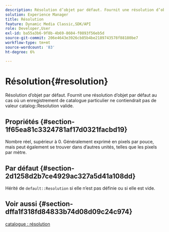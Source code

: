 ```yaml
---
description: Résolution d’objet par défaut. Fournit une résolution d’objet par défaut au cas où un enregistrement de catalogue particulier ne contiendrait pas de valeur de résolution de catalogue valide.
solution: Experience Manager
title: Résolution
feature: Dynamic Media Classic,SDK/API
role: Developer,User
exl-id: ba55a3b6-9f8b-4b69-8604-f0893f56eb5d
source-git-commit: 206e4643e3926cb85b4be2189743578f88180be7
workflow-type: tm+mt
source-wordcount: '83'
ht-degree: 6%

---
```


# Résolution{#resolution}

Résolution d’objet par défaut. Fournit une résolution d’objet par défaut au cas où un enregistrement de catalogue particulier ne contiendrait pas de valeur catalog::Resolution valide.

## Propriétés {#section-1f65ea81c3324781af17d0321facbd19}

Nombre réel, supérieur à 0. Généralement exprimé en pixels par pouce, mais peut également se trouver dans d’autres unités, telles que les pixels par mètre.

## Par défaut {#section-2d1258d2b7ce4929ac327a5d41a108dd}

Hérité de `default::Resolution` si elle n’est pas définie ou si elle est vide.

## Voir aussi {#section-dffa1f318fd84833b74d08d09c24c974}

[catalogue : résolution](../../../../../is-api/image-catalog/image-serving-api-ref/c-image-catalog-reference/c-image-svg-data-reference/c-image-data-reference/r-resolution-cat.md#reference-de489f5f36b64bd0831749546f8728e1)
